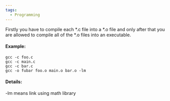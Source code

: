 ```yaml
---
tags:
  - Programming
---
```


Firstly you have to compile each \*.c file into a \*.o file and only after that you are allowed to compile all of the \*.o files into an executable.

#### Example:
```
gcc -c foo.c 
gcc -c main.c
gcc -c bar.c
gcc -o fubar foo.o main.o bar.o -lm
```

#### Details: 
-lm means link using math library 
